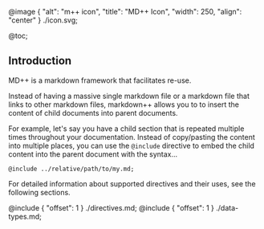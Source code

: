 @image {
"alt": "m++ icon",
"title": "MD++ Icon",
"width": 250,
"align": "center"
} ./icon.svg;

@toc;

## Introduction

MD++ is a markdown framework that facilitates re-use.

Instead of having a massive single markdown file or a markdown file
that links to other markdown files, markdown++ allows you to
to insert the content of child documents into parent documents.

For example, let's say you have a child section that is repeated
multiple times throughout your documentation. Instead of copy/pasting
the content into multiple places, you can use the `@include` directive
to embed the child content into the parent document with the syntax...

```
@include ../relative/path/to/my.md;
```

For detailed information about supported directives and their uses,
see the following sections.

@include { "offset": 1 } ./directives.md;
@include { "offset": 1 } ./data-types.md;

